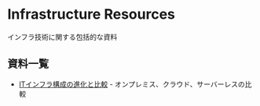 # Infrastructure Resources

インフラ技術に関する包括的な資料

## 資料一覧
- [ITインフラ構成の進化と比較](./infrastructure_evolution.md) - オンプレミス、クラウド、サーバーレスの比較

